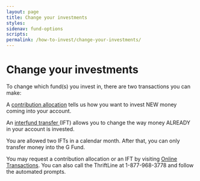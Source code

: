 ```yaml
---
layout: page
title: Change your investments
styles:
sidenav: fund-options
scripts:
permalink: /how-to-invest/change-your-investments/
---
```


# Change your investments

To change which fund(s) you invest in, there are two transactions you can make:

 A [contribution allocation](#) tells us how you want to invest NEW money coming into your account.

An [interfund transfer ](#)(IFT) allows you to change the way money ALREADY in your account is invested.

You are allowed two IFTs in a calendar month. After that, you can only transfer money into the G Fund.

You may request a contribution allocation or an IFT by visiting [Online Transactions](#). You can also call the ThriftLine at 1-877-968-3778 and follow the automated prompts.
